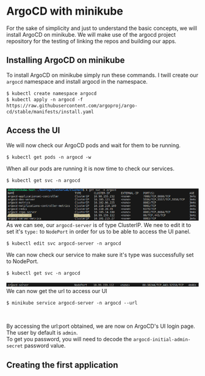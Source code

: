 # ArgoCD with minikube

For the sake of simplicity and just to understand the basic concepts, we will install ArgoCD on minikube. We will make use of the argocd project repository for the testing of linking the repos and building our apps.

## Installing ArgoCD on minikube
To install ArgoCD on minikube simply run these commands. I twill create our ```argocd``` namespace and install argocd in the namespace.
```
$ kubectl create namespace argocd
$ kubectl apply -n argocd -f https://raw.githubusercontent.com/argoproj/argo-cd/stable/manifests/install.yaml
```

## Access the UI
We will now check our ArgoCD pods and wait for them to be running.
```
$ kubectl get pods -n argocd -w
```
When all our pods are running it is now time to check our services.
```
$ kubectl get svc -n argocd
```
![ArgoCD_Svcs](../img/argo_svc_cluster.png)<br/>
As we can see, our ```argocd-server``` is of type ClusterIP. We nee to edit it to set it's ```type:``` to ```NodePort``` in order for us to be able to access the UI panel.
```
$ kubectl edit svc argocd-server -n argocd
```
We can now check our service to make sure it's type was successfully set to NodePort.
```
$ kubectl get svc -n argocd
```
![ArgoCD_Svc_Node](../img/argo_svc_node.png)<br/>
We can now get the url to access our UI
```
$ minikube service argocd-server -n argocd --url
```
<br/>

By accessing the url:port obtained, we are now on ArgoCD's UI login page.<br/>
The user by default is ```admin```.<br/>
To get you password, you will need to decode the ```argocd-initial-admin-secret``` password value.

## Creating the first application